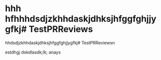 hhh
hfhhhdsdjzkhhdaskjdhksjhfggfghjjygfkj# TestPRReviews
=======
hhdsdjzkhhdaskjdhksjhfggfghjjygfkj# TestPRReviewsn

estdhgj
dskdlasdk;lk;
anays
